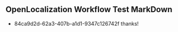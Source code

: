 ## OpenLocalization Workflow Test MarkDown
* 84ca9d2d-62a3-407b-a1d1-9347c126742f thanks!

<!--HONumber=Sep16_HO1-->


